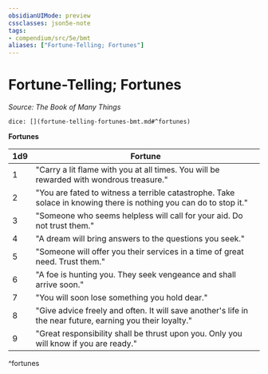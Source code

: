 ```yaml
---
obsidianUIMode: preview
cssclasses: json5e-note
tags:
- compendium/src/5e/bmt
aliases: ["Fortune-Telling; Fortunes"]
---
```

# Fortune-Telling; Fortunes
*Source: The Book of Many Things* 

`dice: [](fortune-telling-fortunes-bmt.md#^fortunes)`

**Fortunes**

| 1d9 | Fortune |
|-----|---------|
| 1 | "Carry a lit flame with you at all times. You will be rewarded with wondrous treasure." |
| 2 | "You are fated to witness a terrible catastrophe. Take solace in knowing there is nothing you can do to stop it." |
| 3 | "Someone who seems helpless will call for your aid. Do not trust them." |
| 4 | "A dream will bring answers to the questions you seek." |
| 5 | "Someone will offer you their services in a time of great need. Trust them." |
| 6 | "A foe is hunting you. They seek vengeance and shall arrive soon." |
| 7 | "You will soon lose something you hold dear." |
| 8 | "Give advice freely and often. It will save another's life in the near future, earning you their loyalty." |
| 9 | "Great responsibility shall be thrust upon you. Only you will know if you are ready." |
^fortunes